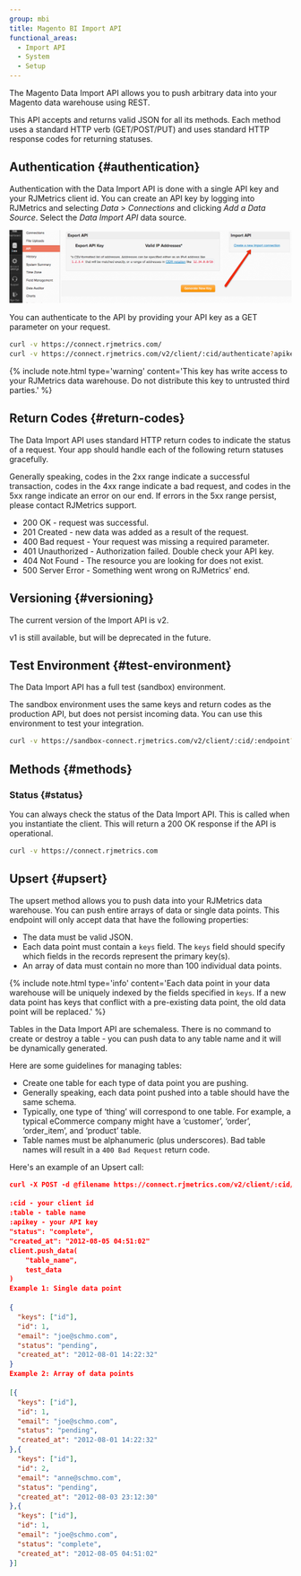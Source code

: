 ```yaml
---
group: mbi
title: Magento BI Import API
functional_areas:
  - Import API
  - System
  - Setup
---
```


The Magento Data Import API allows you to push arbitrary data into your Magento data warehouse using REST.

This API accepts and returns valid JSON for all its methods. Each method uses a standard HTTP verb (GET/POST/PUT) and uses standard HTTP response codes for returning statuses.

## Authentication {#authentication}

Authentication with the Data Import API is done with a single API key and your RJMetrics client id. You can create an API key by logging into RJMetrics and selecting *Data* > *Connections* and clicking *Add a Data Source*. Select the *Data Import API* data source.

![](../docs/images/apikey.png)

You can authenticate to the API by providing your API key as a GET parameter on your request.

```bash
curl -v https://connect.rjmetrics.com/
curl -v https://connect.rjmetrics.com/v2/client/:cid/authenticate?apikey=:apikey
```

{%
include note.html
type='warning'
content='This key has write access to your RJMetrics data warehouse. Do not distribute this key to untrusted third parties.'
%}

## Return Codes {#return-codes}

The Data Import API uses standard HTTP return codes to indicate the status of a request. Your app should handle each of the following return statuses gracefully.

Generally speaking, codes in the 2xx range indicate a successful transaction, codes in the 4xx range indicate a bad request, and codes in the 5xx range indicate an error on our end. If errors in the 5xx range persist, please contact RJMetrics support.

* 200 OK - request was successful.
* 201 Created - new data was added as a result of the request.
* 400 Bad request - Your request was missing a required parameter.
* 401 Unauthorized - Authorization failed. Double check your API key.
* 404 Not Found - The resource you are looking for does not exist.
* 500 Server Error - Something went wrong on RJMetrics' end.

## Versioning {#versioning}

The current version of the Import API is v2.

v1 is still available, but will be deprecated in the future.

## Test Environment {#test-environment}
The Data Import API has a full test (sandbox) environment.

The sandbox environment uses the same keys and return codes as the production API, but does not persist incoming data. You can use this environment to test your integration.

```bash
curl -v https://sandbox-connect.rjmetrics.com/v2/client/:cid/:endpoint?apikey=:apikey
```

## Methods {#methods}

### Status {#status}

You can always check the status of the Data Import API. This is called when you instantiate the client. This will return a 200 OK response if the API is operational.

```bash
curl -v https://connect.rjmetrics.com
```

## Upsert {#upsert}

The upsert method allows you to push data into your RJMetrics data warehouse. You can push entire arrays of data or single data points. This endpoint will only accept data that have the following properties:

* The data must be valid JSON.
* Each data point must contain a `keys` field. The `keys` field should specify which fields in the records represent the primary key(s).
* An array of data must contain no more than 100 individual data points.

{%
include note.html
type='info'
content='Each data point in your data warehouse will be uniquely indexed by the fields specified in `keys`. If a new data point has keys that conflict with a pre-existing data point, the old data point will be replaced.'
%}

Tables in the Data Import API are schemaless. There is no command to create or destroy a table - you can push data to any table name and it will be dynamically generated.

Here are some guidelines for managing tables:

* Create one table for each type of data point you are pushing.
* Generally speaking, each data point pushed into a table should have the same schema.
* Typically, one type of ‘thing’ will correspond to one table. For example, a typical eCommerce company might have a ‘customer’, ‘order’, ‘order_item’, and ‘product’ table.
* Table names must be alphanumeric (plus underscores). Bad table names will result in a `400 Bad Request` return code.

Here's an example of an Upsert call:

```json
curl -X POST -d @filename https://connect.rjmetrics.com/v2/client/:cid/table/:table/data?apikey=:apikey --header "Content-type: application/json"

:cid - your client id
:table - table name
:apikey - your API key
"status": "complete",
"created_at": "2012-08-05 04:51:02"
client.push_data(
    "table_name",
    test_data
)
Example 1: Single data point

{
  "keys": ["id"],
  "id": 1,
  "email": "joe@schmo.com",
  "status": "pending",
  "created_at": "2012-08-01 14:22:32"
}
Example 2: Array of data points

[{
  "keys": ["id"],
  "id": 1,
  "email": "joe@schmo.com",
  "status": "pending",
  "created_at": "2012-08-01 14:22:32"
},{
  "keys": ["id"],
  "id": 2,
  "email": "anne@schmo.com",
  "status": "pending",
  "created_at": "2012-08-03 23:12:30"
},{
  "keys": ["id"],
  "id": 1,
  "email": "joe@schmo.com",
  "status": "complete",
  "created_at": "2012-08-05 04:51:02"
}]
```